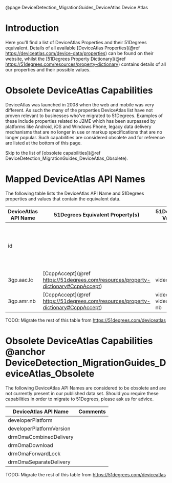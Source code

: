 @page DeviceDetection_MigrationGuides_DeviceAtlas Device Atlas

# Introduction

Here you'll find a list of DeviceAtlas Properties and their 51Degrees equivalent. 
Details of all available [DeviceAtlas Properties](@ref https://deviceatlas.com/device-data/properties) can be found on their website, whilst the [51Degrees Property Dictionary](@ref https://51degrees.com/resources/property-dictionary) contains details of all our properties and their possible values.


# Obsolete DeviceAtlas Capabilities

DeviceAtlas was launched in 2008 when the web and mobile was very different. As such the many of the properties DeviceAtlas list have not proven relevant to businesses who've migrated to 51Degrees. 
Examples of these include properties related to J2ME which has been surpassed by platforms like Android, iOS and Windows Phone, legacy data delivery mechanisms that are no longer in use or markup specifications that are no longer popular.
Such capabilities are considered obsolete and for reference are listed at the bottom of this page.

Skip to the list of [obsolete capabilities](@ref DeviceDetection_MigrationGuides_DeviceAtlas_Obsolete).

# Mapped DeviceAtlas API Names

The following table lists the DeviceAtlas API Name and 51Degrees properties and values that contain the equivalent data.

|DeviceAtlas API Name|51Degrees Equivalent Property(s)|51Degrees Value|Comments|
|---|---|---|---|
|id|||The DeviceId related methods from the 51Degrees API.|
|3gp.aac.lc|[CcppAccept](@ref https://51degrees.com/resources/property-dictionary#CcppAccept)|video/AAC||	 
|3gp.amr.nb|[CcppAccept](@ref https://51degrees.com/resources/property-dictionary#CcppAccept)|video/amr, video/amr-nb||

TODO: Migrate the rest of this table from https://51degrees.com/deviceatlas

# Obsolete DeviceAtlas Capabilities @anchor DeviceDetection_MigrationGuides_DeviceAtlas_Obsolete

The following DeviceAtlas API Names are considered  to be obsolete and are not currently present in our published data set. Should you require these capabilities in order to migrate to 51Degrees, please ask us for advice.

|DeviceAtlas API Name|Comments|
|---|---|
|developerPlatform||	 
|developerPlatformVersion||
|drmOmaCombinedDelivery||
|drmOmaDownload||
|drmOmaForwardLock||
|drmOmaSeparateDelivery||

TODO: Migrate the rest of this table from https://51degrees.com/deviceatlas